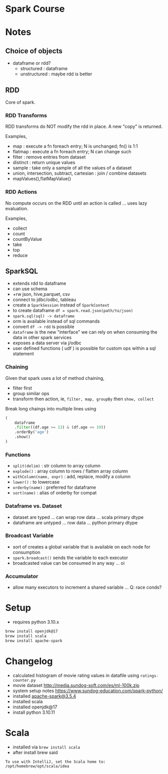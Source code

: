 # Spark Course

# Notes

## Choice of objects

- dataframe or rdd?
    - structured : dataframe
    - unstructured : maybe rdd is better

## RDD

Core of spark.

### RDD Transforms

RDD transforms do NOT modify the rdd in place. A new "copy" is returned.

Examples,

- map : execute a fn foreach entry; N is unchanged; fn() is 1:1
- flatmap : execute a fn foreach entry; N can change such
- filter : remove entries from dataset
- distinct : return unique values
- sample : take only a sample of all the values of a dataset
- union, intersection, subtract, cartesian : join / combine datasets
- mapValues(),flatMapValue()

### RDD Actions

No compute occurs on the RDD until an action is called ... uses lazy evaluation.

Examples,

- collect
- count
- countByValue
- take
- top
- reduce

## SparkSQL

- extends rdd to dataframe
- can use schema
- +rw json, hive,parquet, csv
- connect to jdbc/odbc, tableau
- create a `SparkSession` instead of `SparkContext`
- to create dataframe `df = spark.read.json(path/to/json)`
- `spark.sql(sql) -> dataframe`
- orm is available instead of sql commands
- convert `df -> rdd` is possible
- `dataframe` is the new "interface" we can rely on when consuming the data in other spark services
- exposes a data server via j/odbc
- user defined functions ( udf ) is possible for custom ops within a sql statement

### Chaining

Given that spark uses a lot of method chaining,

- filter first
- group similar ops
- transform then action, ie, `filter, map, groupBy` then `show, collect`

Break long chaings into multiple lines using

```python
(
    dataframe
    .filter((df.age >= 13) & (df.age <= 19))
    .orderBy('age')
    .show()
)
```

### Functions

- `split(delim)` : str column to array column
- `explode()` : array column to rows / flatten array column
- `withColumn(name, expr)` : add, replace, modify a column
- `lower()` : to lowercase
- `orderby(name)` : preferred for dataframe
- `sort(name)` :  alias of orderby for compat

### Dataframe vs. Dataset

- dataset are typed ... can wrap row data ... scala primary dtype
- dataframe are untyped ... row data ... python primary dtype

### Broadcast Variable

- sort of creates a global variable that is available on each node for consumption
- `spark.broadcast()` sends the variable to each executor
- broadcasted value can be consumed in any way ... oi

### Accumulator

- allow many executors to increment a shared variable  ... Q: race conds?


# Setup

- requires python 3.10.x

```bash
brew install openjdk@17
brew install scala
brew install apache-spark
```

# Changelog

- calculated histogram of movie rating values in datafile using `ratings-counter.py`
- movie dataset http://media.sundog-soft.com/es/ml-100k.zip
- system setup notes https://www.sundog-education.com/spark-python/
- installed apache-spark@3.5.4
- installed scala
- installed openjdk@17
- install python 3.10.11

# Scala

- installed via `brew install scala`
- after install brew said

```
To use with IntelliJ, set the Scala home to:
/opt/homebrew/opt/scala/idea
```


